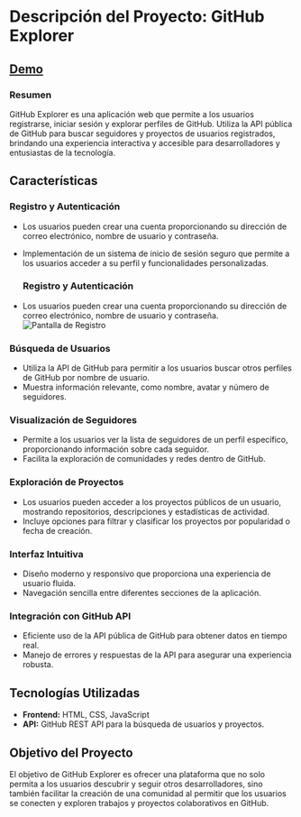 # Descripción del Proyecto: GitHub Explorer

## [Demo](https://githubok.netlify.app/)

### Resumen
GitHub Explorer es una aplicación web que permite a los usuarios registrarse, iniciar sesión y explorar perfiles de GitHub. Utiliza la API pública de GitHub para buscar seguidores y proyectos de usuarios registrados, brindando una experiencia interactiva y accesible para desarrolladores y entusiastas de la tecnología.

## Características

### Registro y Autenticación
- Los usuarios pueden crear una cuenta proporcionando su dirección de correo electrónico, nombre de usuario y contraseña.
- Implementación de un sistema de inicio de sesión seguro que permite a los usuarios acceder a su perfil y funcionalidades personalizadas.

  ### Registro y Autenticación
- Los usuarios pueden crear una cuenta proporcionando su dirección de correo electrónico, nombre de usuario y contraseña.
![Pantalla de Registro]("assets/imagen3.png")

### Búsqueda de Usuarios
- Utiliza la API de GitHub para permitir a los usuarios buscar otros perfiles de GitHub por nombre de usuario.
- Muestra información relevante, como nombre, avatar y número de seguidores.

### Visualización de Seguidores
- Permite a los usuarios ver la lista de seguidores de un perfil específico, proporcionando información sobre cada seguidor.
- Facilita la exploración de comunidades y redes dentro de GitHub.

### Exploración de Proyectos
- Los usuarios pueden acceder a los proyectos públicos de un usuario, mostrando repositorios, descripciones y estadísticas de actividad.
- Incluye opciones para filtrar y clasificar los proyectos por popularidad o fecha de creación.

### Interfaz Intuitiva
- Diseño moderno y responsivo que proporciona una experiencia de usuario fluida.
- Navegación sencilla entre diferentes secciones de la aplicación.

### Integración con GitHub API
- Eficiente uso de la API pública de GitHub para obtener datos en tiempo real.
- Manejo de errores y respuestas de la API para asegurar una experiencia robusta.

## Tecnologías Utilizadas
- **Frontend:** HTML, CSS, JavaScript
- **API:** GitHub REST API para la búsqueda de usuarios y proyectos.

## Objetivo del Proyecto
El objetivo de GitHub Explorer es ofrecer una plataforma que no solo permita a los usuarios descubrir y seguir otros desarrolladores, sino también facilitar la creación de una comunidad al permitir que los usuarios se conecten y exploren trabajos y proyectos colaborativos en GitHub.

